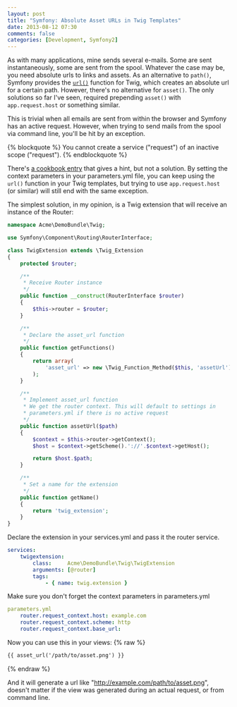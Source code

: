 ```yaml
---
layout: post
title: "Symfony: Absolute Asset URLs in Twig Templates"
date: 2013-08-12 07:30
comments: false
categories: [Development, Symfony2]
---
```


As with many applications, mine sends several e-mails. Some are sent instantaneously, some are sent from the spool. Whatever the case may be, you need absolute urls to links and assets. As an alternative to `path()`, Symfony provides the [`url()`](http://symfony.com/doc/current/book/templating.html#linking-to-pages) function for Twig, which creates an absolute url for a certain path. However, there's no alternative for `asset()`. The only solutions so far I've seen, required prepending `asset()` with `app.request.host` or something similar.
<!-- more -->
This is trivial when all emails are sent from within the browser and Symfony has an active request. However, when trying to send mails from the spool via command line, you'll be hit by an exception.

{% blockquote %}
You cannot create a service ("request") of an inactive scope ("request").
{% endblockquote %}

There's [a cookbook entry](http://symfony.com/doc/2.2/cookbook/console/sending_emails.html) that gives a hint, but not a solution. By setting the context parameters in your parameters.yml file, you can keep using the `url()` function in your Twig templates, but trying to use `app.request.host` (or similar) will still end with the same exception.

The simplest solution, in my opinion, is a Twig extension that will receive an instance of the Router:

``` php TwigExtension.php
namespace Acme\DemoBundle\Twig;

use Symfony\Component\Routing\RouterInterface;

class TwigExtension extends \Twig_Extension
{
    protected $router;

    /**
     * Receive Router instance
     */
    public function __construct(RouterInterface $router)
    {
        $this->router = $router;
    }

    /**
     * Declare the asset_url function
     */
    public function getFunctions()
    {
        return array(
            'asset_url' => new \Twig_Function_Method($this, 'assetUrl'),
        );
    }

    /**
     * Implement asset_url function
     * We get the router context. This will default to settings in
     * parameters.yml if there is no active request
     */
    public function assetUrl($path)
    {
        $context = $this->router->getContext();
        $host = $context->getScheme().'://'.$context->getHost();

        return $host.$path;
    }

    /**
     * Set a name for the extension
     */
    public function getName()
    {
        return 'twig_extension';
    }
}
```
Declare the extension in your services.yml and pass it the router service.
``` yml services.yml
services:
    twigextension:
        class:     Acme\DemoBundle\Twig\TwigExtension
        arguments: [@router]
        tags:
            - { name: twig.extension }
```
Make sure you don't forget the context parameters in parameters.yml
``` yml parameters.yml
parameters.yml
    router.request_context.host: example.com
    router.request_context.scheme: http
    router.request_context.base_url:
```
Now you can use this in your views:
{% raw %}
``` html
{{ asset_url('/path/to/asset.png') }}
```
{% endraw %}

And it will generate a url like "http://example.com/path/to/asset.png", doesn't matter if the view was generated during an actual request, or from command line.